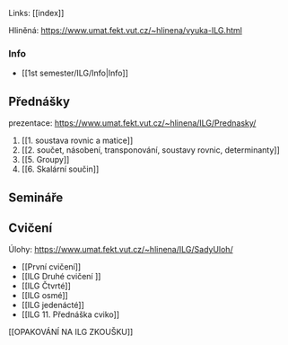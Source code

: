Links: [[index]]

Hliněná: https://www.umat.fekt.vut.cz/~hlinena/vyuka-ILG.html
### Info
- [[1st semester/ILG/Info|Info]]
## Přednášky
prezentace: https://www.umat.fekt.vut.cz/~hlinena/ILG/Prednasky/
1. [[1. soustava rovnic a matice]]
2. [[2. součet, násobení, transponování, soustavy rovnic, determinanty]]
3. [[5. Groupy]]
4. [[6. Skalární součin]]

## Semináře

## Cvičení
Úlohy: https://www.umat.fekt.vut.cz/~hlinena/ILG/SadyUloh/
- [[První cvičení]] 
- [[ILG Druhé cvičení ]]
- [[ILG  Čtvrté]]
- [[ILG osmé]]
- [[ILG jedenácté]]
- [[ILG 11. Přednáška cviko]]


[[OPAKOVÁNÍ NA ILG ZKOUŠKU]]